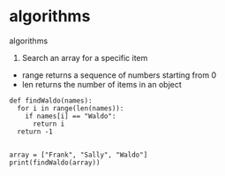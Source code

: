# algorithms
algorithms

1. Search an array for a specific item

- range returns a sequence of numbers starting from 0
- len returns the number of items in an object


```
def findWaldo(names):
  for i in range(len(names)):
    if names[i] == "Waldo":
      return i
  return -1
  

array = ["Frank", "Sally", "Waldo"]
print(findWaldo(array))
```
